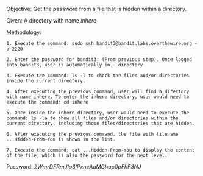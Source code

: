 Objective: Get the password from a file that is hidden within a directory.

Given: A directory with name *inhere*

Methodology:

    1. Execute the command: sudo ssh bandit3@bandit.labs.overthewire.org -p 2220

    2. Enter the password for bandit3: (From previous step). Once logged into bandit3, user is automatically in ~ directory.

    3. Execute the command: ls -l to check the files and/or directories inside the current directory.

    4. After executing the previous command, user will find a directory with name inhere. To enter the inhere directory, user would need to execute the command: cd inhere

    5. Once inside the inhere directory, user would need to execute the command: ls -la to show all files and/or directories within the current directory, including those files/directories that are hidden.

    6. After executing the previous command, the file with filename ...Hidden-From-You is shown in the list.

    7. Execute the command: cat ...Hidden-From-You to display the content of the file, which is also the password for the next level.


Password: *2WmrDFRmJIq3IPxneAaMGhap0pFhF3NJ*